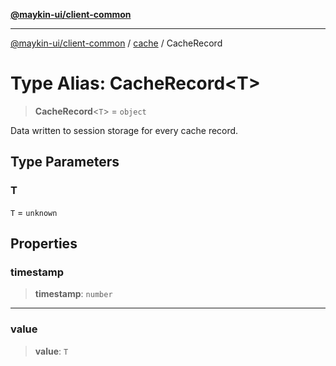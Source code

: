 [**@maykin-ui/client-common**](../../README.md)

***

[@maykin-ui/client-common](../../README.md) / [cache](../README.md) / CacheRecord

# Type Alias: CacheRecord\<T\>

> **CacheRecord**\<`T`\> = `object`

Data written to session storage for every cache record.

## Type Parameters

### T

`T` = `unknown`

## Properties

### timestamp

> **timestamp**: `number`

***

### value

> **value**: `T`

